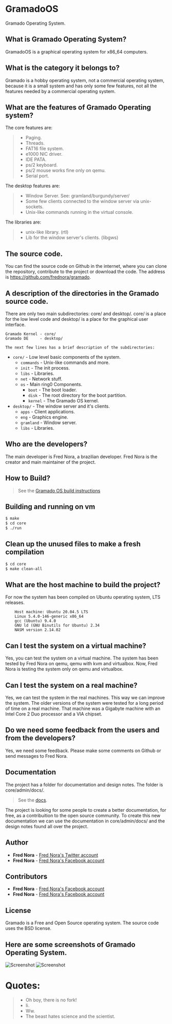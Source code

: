 # GramadoOS

Gramado Operating System.

## What is Gramado Operating System?

GramadoOS is a graphical operating system for x86_64 computers.

## What is the category it belongs to? 

Gramado is a hobby operating system, not a commercial operating system, 
because it is a small system and has only some few features, 
not all the features needed by a commercial operating system.

## What are the features of Gramado Operating system?

The core features are:

> * Paging.
> * Threads.
> * FAT16 file system.
> * e1000 NIC driver.
> * IDE PATA. 
> * ps/2 keyboard. 
> * ps/2 mouse works fine only on qemu.
> * Serial port. 

The desktop features are:

> * Window Server. See: gramland/burgundy/server/
> * Some few clients connected to the window server via unix-sockets.
> * Unix-like commands running in the virtual console.

The libraries are:

> * unix-like library. (rtl)
> * Lib for the window server's clients. (libgws)

## The source code.

You can find the source code on Github in the internet, 
where you can clone the repository, contribute to the project or
download the code. The address is https://github.com/frednora/gramado.

## A description of the directories in the Gramado source code.

There are only two main subdirectories: core/ and desktop/.
core/ is a place for the low level code and
desktop/ is a place for the graphical user interface.

    Gramado Kernel - core/
    Gramado DE     - desktop/

    The next few lines has a brief description of the subdirectories:

 * `core/` - Low level basic components of the system.  
   * `commands` - Unix-like commands and more.
   * `init` - The init process.
   * `libs` - Libraries.
   * `net` - Network stuff.
   * `os` - Main ring0 Components.
     * `boot` - The boot loader.
     * `disk` - The root directory for the boot partition.
     * `kernel` - The Gramado OS kernel.
 * `desktop/` - The window server and it's clients.
   * `apps` - Client applications.
   * `eng` - Graphics engine.
   * `gramland` - Window server.
   * `libs` - Libraries.

## Who are the developers?

The main developer is Fred Nora, a brazilian developer.
Fred Nora is the creator and main maintainer of the project.

## How to Build?

> See the [Gramado OS build instructions](https://github.com/frednora/gramado/blob/master/core/admin/docs/build.md)

## Building and running on vm

```bash
$ make
$ cd core
$ ./run
```

## Clean up the unused files to make a fresh compilation

```bash
$ cd core
$ make clean-all
```

## What are the host machine to build the project?

For now the system has been compiled on Ubuntu operating system,
LTS releases. 

```
    Host machine: Ubuntu 20.04.5 LTS
    Linux 5.4.0-146-generic x86_64
    gcc (Ubuntu) 9.4.0 
    GNU ld (GNU Binutils for Ubuntu) 2.34
    NASM version 2.14.02
```

## Can I test the system on a virtual machine?

Yes, you can test the system on a virtual machine.
The system has been tested by Fred Nora on qemu, qemu with kvm and virtualbox.
Now, Fred Nora is testing the system only on qemu and virtualbox.

## Can I test the system on a real machine?

Yes, we can test the system in the real machines. 
This way we can improve the system. 
The older versions of the system were tested for a long period of time 
on a real machine. That machine was a Gigabyte machine 
with an Intel Core 2 Duo processor and a VIA chipset.

## Do we need some feedback from the users and from the developers?

Yes, we need some feedback. 
Please make some comments on Github or send messages to Fred Nora.

## Documentation

The project has a folder for documentation and design notes. 
The folder is core/admin/docs/.

> See the [docs](https://github.com/frednora/gramado/tree/master/core/admin/docs).

The project is looking for some people to create a better documentation, for free, 
as a contribuition to the open source community. To create this new documentation 
we can use the documentation in core/admin/docs/ and the design notes 
found all over the project.

## Author

* **Fred Nora** - [Fred Nora's Twitter account](https://twitter.com/frednora)
* **Fred Nora** - [Fred Nora's Facebook account](https://facebook.com/frednora)

## Contributors

* **Fred Nora** - [Fred Nora's Facebook account](https://facebook.com/frednora)
* **Fred Nora** - [Fred Nora's Facebook account](https://facebook.com/frednora)

## License

Gramado is a Free and Open Source operating system.
The source code uses the BSD license.

## Here are some screenshots of Gramado Operating System.

![Screenshot](https://raw.githubusercontent.com/frednora/screenshots/main/gramado-7.png)
![Screenshot](https://raw.githubusercontent.com/frednora/screenshots/main/gramado-3.png)


# Quotes:
> * Oh boy, there is no fork!
> * Ii.
> * Ww. 
> * The beast hates science and the scientist.


